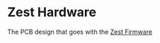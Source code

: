 # Zest Hardware 

The PCB design that goes with the [Zest Firmware](https://github.com/rahji/zest_firmware/)

